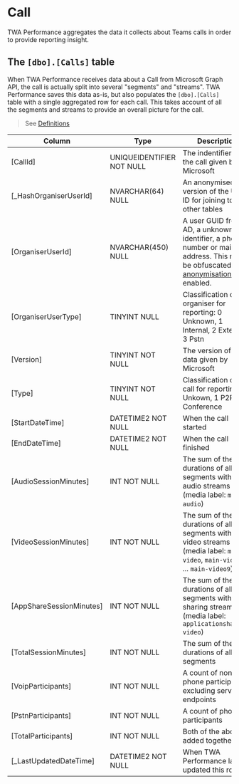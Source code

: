 # Call

TWA Performance aggregates the data it collects about Teams calls in order to provide reporting insight.

## The `[dbo].[Calls]` table

When TWA Performance receives data about a Call from Microsoft Graph API, the call is actually split into several "segments" and "streams".
TWA Performance saves this data as-is, but also populates the `[dbo].[Calls]` table with a single aggregated row for each call.
This takes account of all the segments and streams to provide an overall picture for the call.

> See  [Definitions](TWAPerformance/Defintions.md)

|Column|Type|Description|
|---|---|---|
| [CallId] | UNIQUEIDENTIFIER NOT NULL | The indentifier for the call given by Microsoft |
| [_HashOrganiserUserId] | NVARCHAR(64) NULL | An anonymised version of the User ID for joining to our other tables |
| [OrganiserUserId] | NVARCHAR(450) NULL | A user GUID from AD, a unknown identifier, a phone number or mail address. This may be obfuscated in [anonymisation](TWAPerformance/Anonymisation.md) is enabled.  |
| [OrganiserUserType] | TINYINT NULL | Classification of the organiser for reporting: 0 Unknown, 1 Internal, 2 External, 3 Pstn |
| [Version] | TINYINT NOT NULL | The version of the data given by Microsoft |
| [Type] | TINYINT NOT NULL | Classification of the call for reporting: 0 Unkown, 1 P2P, 2 Conference |
| [StartDateTime] | DATETIME2 NOT NULL | When the call started |
| [EndDateTime] | DATETIME2 NOT NULL | When the call finished |
| [AudioSessionMinutes] | INT NOT NULL | The sum of the durations of all segments with audio streams (media label: `main-audio`) |
| [VideoSessionMinutes] | INT NOT NULL | The sum of the durations of all segments with video streams (media label: `main-video`, `main-video1` ... `main-video9`) |
| [AppShareSessionMinutes] | INT NOT NULL | The sum of the durations of all segments with app sharing streams (media label: `applicationsharing-video`) |
| [TotalSessionMinutes] | INT NOT NULL | The sum of the durations of all segments |
| [VoipParticipants] | INT NOT NULL | A count of non-phone participants excluding service endpoints |
| [PstnParticipants] | INT NOT NULL | A count of phone participants |
| [TotalParticipants] | INT NOT NULL | Both of the above added together |
| [_LastUpdatedDateTime] | DATETIME2 NOT NULL | When TWA Performance last updated this row |
